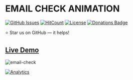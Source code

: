 # EMAIL CHECK ANIMATION

[![GitHub Issues](https://img.shields.io/badge/contributions-welcome-brightgreen.svg?style=flat)](https://github.com/alikinvv/email-check/issues)  [![HitCount](http://hits.dwyl.com/alikinvv/email-check.svg)](http://hits.dwyl.com/alikinvv/email-check)  [![License](https://img.shields.io/badge/license-MIT-blue.svg)](https://opensource.org/licenses/MIT)  [![Donations Badge](https://yourdonation.rocks/images/badge.svg)](https://www.paypal.me/alikinvv)

:star: Star us on GitHub — it helps!

## [Live Demo](https://alikinvv.github.io/email-check/build/)

![email-check](https://cdn.dribbble.com/users/1773016/screenshots/5732843/gif.gif)

[![Analytics](https://ga-beacon.appspot.com/UA-31485994-5/email-check)](https://github.com/alikinvv/email-check)
